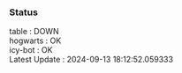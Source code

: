 ### Status


table : DOWN  
hogwarts : OK  
icy-bot : OK  
Latest Update : 2024-09-13 18:12:52.059333
